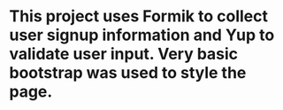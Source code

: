 # This project uses Formik to collect user signup information and Yup to validate user input. Very basic bootstrap was used to style the page.